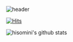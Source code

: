![header](https://capsule-render.vercel.app/api?type=wave&color=ff8e7f&height=300&section=header&text=Hello%20somin's%20world&fontSize=60&fontColor=fff0f6)

[![Hits](https://hits.seeyoufarm.com/api/count/incr/badge.svg?url=https%3A%2F%2Fgithub.com%2Fhisomini&count_bg=%238ADBAF&title_bg=%237A7A6F&icon=iconify.svg&icon_color=%23EFEEE1&title=hits&edge_flat=false)](https://hits.seeyoufarm.com)


![hisomini's github stats](https://github-readme-stats.vercel.app/api?username=hisomini&show_icons=true&&theme=onedark&text_color=E8D3D3)



